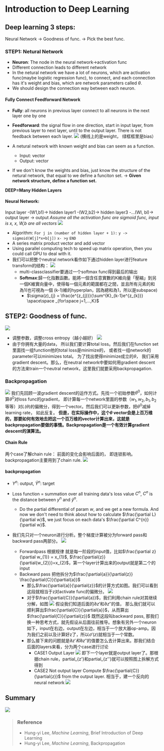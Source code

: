 # Introduction to Deep Learning

## Deep learning 3 steps:
Neural Network -> Goodness of func. -> Pick the best func.

### STEP1: Netural Network
-   **Neuron**: The node in the neural network->activation func
-   Different connection leads to different network
-   In the netural network we have a lot of neurons, which are  activation func(maybe logistic regression func), to connect, and each connection has it's weight and bias, which are network parameters called $\theta$.
-   We should design the connection way between each neuron.

#### Fully Connect Feedforward Network
-   **Fully**: all neurons in previous layer connect to all neurons in the next layer one by one
-   **Feedforward**: the signal flow in one direction, start in input layer, from previous layer to next layer, until to the output layer. There is not feedback between each layer.
![](.\images\intro_to_dl\1.png)
(横线上的是weight， 绿框框里是bias）

- A netural network with known weight and bias can seem as a function.
    - Input: vector
    - Output: vector

-   If we don't know the weights and bias, just know the structure of the netural network, that equal to we define a funciton set.
 -> **Given network structure, define a function set.**

**DEEP=Many Hidden Layers**

#### Neural Network:
Input layer -(W1,b1)-> hidden layer1 -(W2,b2)-> hidden layer3 -…(Wl, bl)-> output layer -> output
*Assume all the activation func are sigmoid func, input is x, x, W,b are all vectors*
![](.\images\intro_to_dl\2.png)
- Algorithm:
    `For j in (number of hidden layer + 1):`
        `y -> sigmoid(W[j]*x+b[j])`
        `x- >y`
    `END`
-   A series matrix product vector and add vector
-   Using parallel computing tech to speed up matrix operation, then you could call GPU to deal with it.
-   我们可以把整个neutral network看作如下通过hidden layer进行feature transform的结构：
![](.\images\intro_to_dl\3.png)
    -   multi-classclassifier要通过一个softmax func得到最后的输出  
    -   **Softmax**:歸一化指數函數。能將一個含任意實數的K維向量「壓縮」到另一個K維實向量中，使得每一個元素的範圍都在之間，並且所有元素的和為1(也可視為一個 (k-1)維的hyperplan，因為總和為1，所以是subspace)
        -   $\sigma(z)_{j} = \frac{e^{z_{j}}}{\sum^{K}_{k-1}e^{z_{k}}} \space\space _{for\space j=1,...,K}$



## STEP2: Goodness of func.
![](.\images\intro_to_dl\4.png)
-   调整参数，调整cross entropy（越小越好）
![](.\images\intro_to_dl\5.png)
-   由于你拥有大量的data， 所以我们要计算total loss。然后我们在function set里面找一组function他的total loss是minimize的， 或者找一组network的parameter可以minimizes total。 为了找出使得minimize成立的$\theta$， 我们采用gradient descent。那么，在neutral network中要如何用gradient descent的方法来train一个neutral network，这里我们就要采用backpropagation.

### Backpropagation
![](.\images\intro_to_dl\6.png)
我们先回顾一波gradient descent的运作方式。先找一个初始参数$\theta^{0}$，如何计算$\theta^{0}$对loss func的gradient， 即计算每一个network里面的参数（$w_{1},w_{2},b_{1},b_{2}$等等）对$L(\theta)$的偏微分，得到一个vector。然后我们可以更新参数，把$\theta^{0}$减掉learning rate， 如此反复。
**但是，在实际操作中，这个$\theta$ vector会是上百万维的，那要如何有效地去把这一个百万维的vector计算出来，这就是backpropagation要做的事情。Backpropagation是一个有效计算gradient descent的演算法。**

#### Chain Rule
两个case了解chain rule： 前面的变化会影响后面的， 即连锁影响。 backpropagation主要用到了chain rule.
![](.\images\intro_to_dl\7.png)

#### backpropagation
-   $Y^{n}$: output, $\hat{Y}^{n}$: target
-   Loss function = summation over all training data's loss value $C^{n}$, $C^{n}$ is the distance between $y^{n}$ and $\hat{y}^{n}$. 
    -   Do the partial differential of param $w$, and we get a new formula. And now we don't need to think about how to calculate $\frac{\partial L} {\partial w}$, we just focus on each data's $\frac{\partial C^{n}}{\partial w}$.
-   我们先只对一个neuron进行分析。整个梯度计算被分为forward pass和backward pass两部分。
![](.\images\intro_to_dl\8.png)

    - Forwardpass
        根据规律 就是每一阶段的input值，比如$\frac{\partial z}{\partial w_{1}} = x_{1}$, $\frac{\partial{z}}{\partial{w_{2}}}=x_{2}$，第一个layer计算出来的output就是第二个的input
    - Backward pass
        把他拆分为$\frac{\partial{a}}{\partial{z}} \frac{\partial{C}}{\partial{a}}$
        -   那么$\frac{\partial{a}}{\partial{z}}$的计算方式如图。我们可以看到这段就相当于z对activate func的偏微分。
![](.\images\intro_to_dl\9.png)
        -   对于$\frac{\partial{C}}{\partial{a}}$，我们利用chain rule对其继续分解，如图
![](.\images\intro_to_dl\10.png)
    		假设我们知道后面的$\partial{z'}$和$\partial{z''}$的值， 那么我们就可以顺利算出$\frac{\partial{C}}{\partial{a}}$，从而算出$\frac{\partial{C}}{\partial{z}}$
		    既然这段叫backward pass, 那我们换一种思考方式，就先假设从后面往前推导。想象有另外一个neuron如下，input在右边，output在左边，相当于一个放大器op-amp。因为我们之前以及计算好z了，所以$\sigma'(z)$就相当于一个常数。
        -   那么接下来的问题就是$\partial{z'}和\partial{z''}$的值要怎么去计算出来。那我们结合后面的layers来看，分为两个case进行讨论
            -   CASE1 Output Layer
![](.\images\intro_to_dl\11.png)
            即下一个layer就是output layer了。那根据chain rule，partial_{z'}和partial_{z''}就可以按照图上拆解方式得到
            -   CASE2 Not output layer
            Compute $\frac{\partial{C}}{\partial{z}}$ from the output layer.
            相当于，建一个反向的neural network
![](.\images\intro_to_dl\12.png)

## Summary
![](.\images\intro_to_dl\13.png)


>### Reference
> - Hung-yi Lee, *Machine Learning*, Brief Introduction of Deep Learning
> - Hung-yi Lee, *Machine Learning*, Backpropagation



